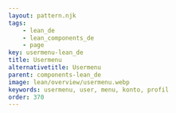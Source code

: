 ```yaml
---
layout: pattern.njk
tags: 
    - lean_de
    - lean_components_de
    - page
key: usermenu-lean_de
title: Usermenu
alternativetitle: Usermenu
parent: components-lean_de
image: lean/overview/usermenu.webp
keywords: usermenu, user, menu, konto, profil
order: 370
---
```



